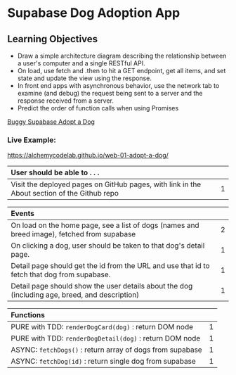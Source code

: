# Supabase Dog Adoption App

## Learning Objectives
- Draw a simple architecture diagram describing the relationship between a user's computer and a single RESTful API.
- On load, use fetch and .then to hit a GET endpoint, get all items, and set state and update the view using the response.
- In front end apps with asynchronous behavior, use the network tab to examine (and debug) the request being sent to a server and the response received from a server.
- Predict the order of function calls when using Promises

[Buggy Supabase Adopt a Dog](https://github.com/alchemycodelab/buggy-js-adopt-a-dog)

### Live Example:
https://alchemycodelab.github.io/web-01-adopt-a-dog/


| User should be able to . . .                                                         |             |
| :----------------------------------------------------------------------------------- | ----------: |
| Visit the deployed pages on GitHub pages, with link in the About section of the Github repo|        1 |


| Events                                                                                |             |
| :----------------------------------------------------------------------------------- | ----------: |
| On load on the home page, see a list of dogs (names and breed image), fetched from supabase                               |        2 |
| On clicking a dog, user should be taken to that dog's detail page.  | 1 |
| Detail page should get the id from the URL and use that id to fetch that dog from supabase.                                      |        1 |
| Detail page should show the user details about the dog (including age, breed, and description) |     1 |

| Functions                                                                                |             |
| :----------------------------------------------------------------------------------- | ----------: |
| PURE with TDD: `renderDogCard(dog)` : return DOM node |1|
| PURE with TDD: `renderDogDetail(dog)` : return DOM node |1|
| ASYNC: `fetchDogs()` : return array of dogs from supabase |1|
| ASYNC: `fetchDog(id)` : return single dog from supabase |1|
